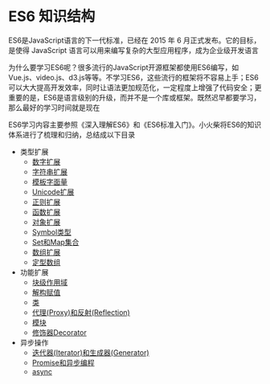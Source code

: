 # ES6 知识结构

ES6是JavaScript语言的下一代标准，已经在 2015 年 6 月正式发布。它的目标，是使得 JavaScript 语言可以用来编写复杂的大型应用程序，成为企业级开发语言

为什么要学习ES6呢？很多流行的JavaScript开源框架都使用ES6编写，如Vue.js、video.js、d3.js等等。不学习ES6，这些流行的框架将不容易上手；ES6可以大大提高开发效率，同时让语法更加规范化，一定程度上增强了代码安全；更重要的是，ES6是语言级别的升级，而并不是一个库或框架。既然迟早都要学习，那么最好的学习时间就是现在

ES6学习内容主要参照《深入理解ES6》和《ES6标准入门》。小火柴将ES6的知识体系进行了梳理和归纳，总结成以下目录

  * 类型扩展
    * [数字扩展](typeExtension/numberExtension.md)
    * [字符串扩展](typeExtension/stringExtension.md)
    * [模板字面量](typeExtension/templateLiteral.md)
    * [Unicode扩展](typeExtension/unicodeExtension.md)
    * [正则扩展](typeExtension/regExpExtension.md)
    * [函数扩展](typeExtension/functionExtension.md)
    * [对象扩展](typeExtension/objectExtension.md)
    * [Symbol类型](typeExtension/symbol.md)
    * [Set和Map集合](typeExtension/setAndMap.md)
    * [数组扩展](typeExtension/arrayExtension.md)
    * [定型数组](typeExtension/arrayBuffer.md)
  * 功能扩展
    * [块级作用域](abilityExtension/blockScope.md)
    * [解构赋值](abilityExtension/destructuring.md)
    * [类](abilityExtension/class.md)
    * [代理(Proxy)和反射(Reflection)](abilityExtension/proxyAndReflection.md)
    * [模块](abilityExtension/module.md)
    * [修饰器Decorator](abilityExtension/decorator.md)
  * 异步操作 
    * [迭代器(Iterator)和生成器(Generator)](async/IteratorAndGenerator.md)
    * [Promise和异步编程](async/promise.md)
    * [async](async/async.md)